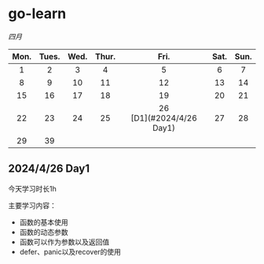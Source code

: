 # go-learn



*四月*

| Mon. | Tues. | Wed. | Thur. |             Fri.             | Sat. | Sun. |
| :--: | :---: | :--: | :---: | :--------------------------: | :--: | :--: |
|  1   |   2   |  3   |   4   |              5               |  6   |  7   |
|  8   |   9   |  10  |  11   |              12              |  13  |  14  |
|  15  |  16   |  17  |  18   |              19              |  20  |  21  |
|  22  |  23   |  24  |  25   | 26<br>[D1](#2024/4/26  Day1) |  27  |  28  |
|  29  |  39   |      |       |                              |      |      |



##  2024/4/26  Day1 

今天学习时长1h

主要学习内容：

- 函数的基本使用
- 函数的动态参数
- 函数可以作为参数以及返回值
- defer、panic以及recover的使用

